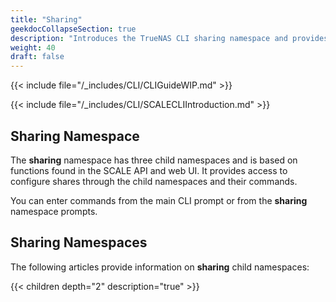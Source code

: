 ```yaml
---
title: "Sharing"
geekdocCollapseSection: true
description: "Introduces the TrueNAS CLI sharing namespace and provides access to child namespaces and commands including iscsi, nfs, and smb." 
weight: 40
draft: false
---
```


{{< include file="/_includes/CLI/CLIGuideWIP.md" >}}

{{< include file="/_includes/CLI/SCALECLIIntroduction.md" >}}

## Sharing Namespace

The **sharing** namespace has three child namespaces and is based on functions found in the SCALE API and web UI. 
It provides access to configure shares through the child namespaces and their commands.

You can enter commands from the main CLI prompt or from the **sharing** namespace prompts.

## Sharing Namespaces
The following articles provide information on **sharing** child namespaces:

{{< children depth="2" description="true" >}}
